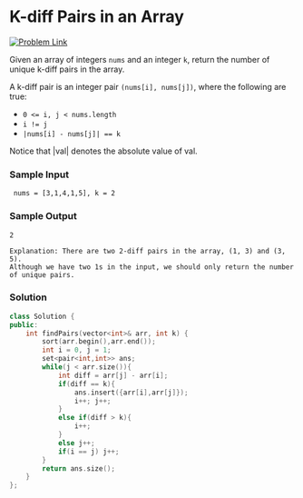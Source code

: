# K-diff Pairs in an Array

[![Problem Link](https://img.shields.io/badge/-LeetCode-FFA116?style=for-the-badge&logo=LeetCode&logoColor=black)](https://leetcode.com/problems/k-diff-pairs-in-an-array/description/)

Given an array of integers `nums` and an integer `k`, return the number of unique k-diff pairs in the array.

A k-diff pair is an integer pair `(nums[i], nums[j])`, where the following are true:
- `0 <= i, j < nums.length`
- `i != j`
- `|nums[i] - nums[j]| == k`
  
Notice that |val| denotes the absolute value of val.

### Sample Input
```
 nums = [3,1,4,1,5], k = 2
```

### Sample Output
```
2

Explanation: There are two 2-diff pairs in the array, (1, 3) and (3, 5).
Although we have two 1s in the input, we should only return the number of unique pairs.
```

### Solution
```cpp
class Solution {
public:
    int findPairs(vector<int>& arr, int k) {
        sort(arr.begin(),arr.end());
        int i = 0, j = 1;
        set<pair<int,int>> ans;
        while(j < arr.size()){
            int diff = arr[j] - arr[i];
            if(diff == k){
                ans.insert({arr[i],arr[j]});
                i++; j++;
            }
            else if(diff > k){
                i++;
            }
            else j++;
            if(i == j) j++;
        }
        return ans.size();   
    } 
};
```
